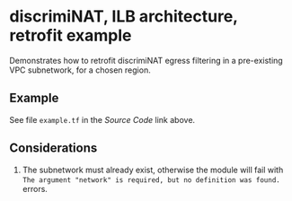 # discrimiNAT, ILB architecture, retrofit example

Demonstrates how to retrofit discrimiNAT egress filtering in a pre-existing VPC subnetwork, for a chosen region.

## Example

See file `example.tf` in the _Source Code_ link above.

## Considerations

1. The subnetwork must already exist, otherwise the module will fail with `The argument "network" is required, but no definition was found.` errors.
